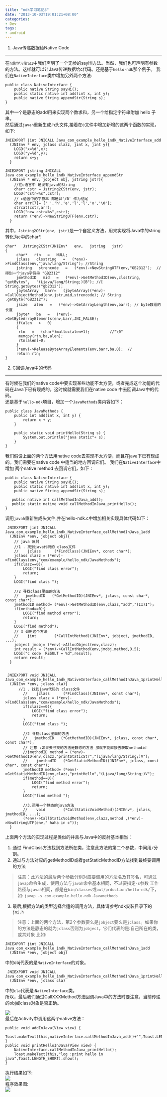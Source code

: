 ```yaml
---
title: "ndk学习笔记3"
date: "2013-10-03T19:01:21+08:00"
categories:
- Dev
tags:
- android
---
```

1. Java传递数据给Native Code
---
在`ndk学习笔记1`中我们声明了一个无参的sayHi方法。当然，我们也可声明有参数的方法。这样就可以让Java传递数据给c代码。还是基于`hello-ndk`那个例子。 <!--more-->
我们在`NativeInterface`类中增加另外两个方法:   

	public class NativeInterface {
    	public native String sayHi();
    	public static native int add(int x, int y);
    	public native String appendStr(String s);
	}
其中一个是静态的add用来实现两个数求和，另一个给指定字符串附加 hello 子串。  
然后通过`javah`重新生成.h头文件,接着在c文件中增加新增的这两个函数的实现，如下:  

	JNIEXPORT jint JNICALL Java_com_example_hello_1ndk_NativeInterface_add
	  (JNIEnv * env, jclass clazz, jint x, jint y){
		LOGD("x=%d",x);
		LOGD("y=%d",y);
		return x+y;
	  }

	JNIEXPORT jstring JNICALL Java_com_example_hello_1ndk_NativeInterface_appendStr
	  (JNIEnv * env, jobject obj, jstring jstr){
		//在c语言中 是没有java的String
		char* cstr = Jstring2CStr(env, jstr);
		LOGD("cstr=%s",cstr);
		// c语言中的字符串 都是以'/0' 作为结尾
		char arr[7]= {' ','h','e','l','l','o','\0'};
		strcat(cstr,arr);
		LOGD("new cstr=%s",cstr);
		return (*env)->NewStringUTF(env,cstr);
	  }
其中，`Jstring2CStr(env, jstr)`是一个自定义方法，用来实现将Java中的string转化为c中的char*.

	char*   Jstring2CStr(JNIEnv*   env,   jstring   jstr)
	{
		 char*   rtn   =   NULL;
		 jclass   clsstring   =   (*env)->FindClass(env,"java/lang/String"); //String
		 jstring   strencode   =   (*env)->NewStringUTF(env,"GB2312");  // 得到一个java字符串 "GB2312"
		 jmethodID   mid   =   (*env)->GetMethodID(env,clsstring,   "getBytes",   "(Ljava/lang/String;)[B"); //[ String.getBytes("gb2312");
		 jbyteArray   barr=   (jbyteArray)(*env)->CallObjectMethod(env,jstr,mid,strencode); // String .getByte("GB2312");
		 jsize   alen   =   (*env)->GetArrayLength(env,barr); // byte数组的长度
		 jbyte*   ba   =   (*env)->GetByteArrayElements(env,barr,JNI_FALSE);
		 if(alen   >   0)
		 {
		  rtn   =   (char*)malloc(alen+1);         //"\0"
		  memcpy(rtn,ba,alen);
		  rtn[alen]=0;
		 }
		 (*env)->ReleaseByteArrayElements(env,barr,ba,0);  //
		 return rtn;
	}
2. C回调Java中的代码
---
有时候在我们的native code中要实现某些功能不太方便，或者完成这个功能的代码在Java下已有现成的。这时候就需要我们在native code 中去回调Java中的代码。  
还是基于`hello-ndk`项目，增加一个`JavaMethods`类内容如下：  

	public class JavaMethods {
		public int add(int x, int y) {
			return x + y;
		}

		public static void printHello(String s) {
			System.out.println("java static"+ s);
		}
	}
我们假设上面的两个方法用native code去实现不太方便，而且在java下已有现成的。我们需要在native code 中适当的地方回调它们。  我们在`NativeInterface`中增加
两个native method 去回调它们，如下：  

	public class NativeInterface {
		public native String sayHi();
		public static native int add(int x, int y);
		public native String appendStr(String s);

	   public native int callMethodInJava_add();
	   public static native void callMethodInJava_printHello();
	}

调用`javah`重新生成头文件,并在hello-ndk.c中增加相关实现具体代码如下：  

	 JNIEXPORT jint JNICALL Java_com_example_hello_1ndk_NativeInterface_callMethodInJava_1add
	  (JNIEnv *env, jobject obj){
		// java 反射
		//1 . 找到java代码的 class文件
		//    jclass      (*FindClass)(JNIEnv*, const char*);
		jclass clazz = (*env)->FindClass(env,"com/example/hello_ndk/JavaMethods");
		if(clazz==0){
			LOGI("find class error");
			return;
		}
		LOGI("find class ");

		//2 寻找class里面的方法
		//   jmethodID   (*GetMethodID)(JNIEnv*, jclass, const char*, const char*);
		jmethodID method= (*env)->GetMethodID(env,clazz,"add","(II)I");
		if(method==0){
			LOGI("find method error");
			return;
		}
		LOGI("find method");
		// 3 调用这个方法
		//    jint        (*CallIntMethod)(JNIEnv*, jobject, jmethodID, ...);
		jobject jmobj= (*env)->AllocObject(env,clazz);
		int result = (*env)->CallIntMethod(env,jmobj,method,3,5);
		LOGI("c code  RESULT = %d",result);
		return result;
	  }


	 JNIEXPORT void JNICALL Java_com_example_hello_1ndk_NativeInterface_callMethodInJava_1printHello
	  (JNIEnv *env, jclass cla){
		  //1 . 找到java代码的 class文件
			//    jclass      (*FindClass)(JNIEnv*, const char*);
			jclass clazz = (*env)->FindClass(env,"com/example/hello_ndk/JavaMethods");
			if(clazz==0){
				LOGI("find class error");
				return;
			}
			LOGI("find class ");

			//2 寻找class里面的方法
			//   jmethodID   (*GetMethodID)(JNIEnv*, jclass, const char*, const char*);
			// 注意 :如果要寻找的方法是静态的方法 那就不能直接去获取methodid
			//jmethodID method = (*env)->GetMethodID(env,clazz,"printStaticStr","(Ljava/lang/String;)V");
			//    jmethodID   (*GetStaticMethodID)(JNIEnv*, jclass, const char*, const char*);
			jmethodID method= (*env)->GetStaticMethodID(env,clazz,"printHello","(Ljava/lang/String;)V");
			if(method==0){
				LOGI("find method error");
				return;
			}
			LOGI("find method ");

			//3.调用一个静态的java方法
			//    void        (*CallStaticVoidMethod)(JNIEnv*, jclass, jmethodID, ...);
			(*env)->CallStaticVoidMethod(env,clazz,method ,(*env)->NewStringUTF(env," haha in c"));
	  }
上面两个方法的实现过程是类似的并且与Java中的反射基本相当：

1. 通过 FindClass方法找到方法所在类，注意此方法的第二个参数，中间用`/`分割。
2. 通过与方法对应的getMethodID或者getStaticMethodID方法找到最终要调用的方法  
> 注意：此方法的最后两个参数分别对应要调用的方法名及其签名，可通过`javap`命令生成，使用方法与`javah`命令基本相同，不过要指定`-s`参数
> 工作路径与`javah`相同，都是在`bin/classes`或`out/prduction/hello-ndk/`下，如: `javap -s com.example.hello-ndk.Javamethods`

3. 最后,根据方法的类型选择合适的调用方法，具体请参考ndk安装目录下的`jni.h`  
> 注意：上面的两个方法，第2个参数要么是`jobject`要么是`jclass`。如果你的方法是静态的就为`jclass`否则为`jobject`，它们代表的是:自己所在的类，或其对象
> 比如: 


	JNIEXPORT jint JNICALL Java_com_example_hello_1ndk_NativeInterface_callMethodInJava_1add
	  (JNIEnv *env, jobject obj)

中的obj代表的是`NativeInterface`的对象。

	 JNIEXPORT void JNICALL Java_com_example_hello_1ndk_NativeInterface_callMethodInJava_1printHello
	  (JNIEnv *env, jclass cla)

中的`cla`代表是:`NativeInterface`类。  
所以，最后我们通过CallXXXMethod方法回调Java中的方法时要注意，当前传递的obj或class对象是否正确。

![](/images/posts/ndk3-javap.png)  
最后在Activity中调用这两个native方法：  

    public void addInJava(View view) {
        Toast.makeText(this,nativeInterface.callMethodInJava_add()+"",Toast.LENGTH_SHORT).show();
    }
    public void printHelloInJava(View view) {
        NativeInterface.callMethodInJava_printHello();
        Toast.makeText(this,"log :print hello in java",Toast.LENGTH_SHORT).show();
    }

执行结果如下:  
![](/images/posts/ndk3-result.png)  
程序效果图:  
![](/images/posts/ndk3-run.png)

